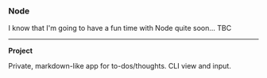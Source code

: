 ### Node

I know that I'm going to have a fun time with Node quite soon... TBC

---

**Project**

Private, markdown-like app for to-dos/thoughts. CLI view and input. 



